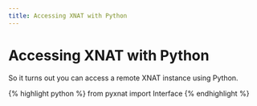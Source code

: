 ```yaml
---
title: Accessing XNAT with Python
---
```

# Accessing XNAT with Python
So it turns out you can access a remote XNAT instance using Python.

{% highlight python %}
from pyxnat import Interface
{% endhighlight %}
